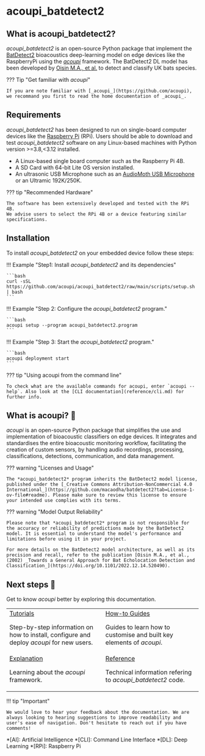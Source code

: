 # acoupi_batdetect2

## What is acoupi_batdetect2?

*acoupi_batdetect2* is an open-source Python package that implement the [BatDetect2](https://github.com/macaodha/batdetect2) bioacoustics deep-learning model on edge devices like the RaspberryPi using the [_acoupi_](https://github.com/acoupi) framework. The BatDetect2 DL model has been developed by [Oisin M.A., et al.](https://doi.org/10.1101/2022.12.14.520490) to detect and classify UK bats species. 

??? Tip "Get familiar with _acoupi_"

    If you are note familiar with [_acoupi_](https://github.com/acoupi), we recommand you first to read the home documentation of _acoupi_. 

## Requirements

*acoupi_batdetect2* has been designed to run on single-board computer devices like the [Raspberry Pi](https://www.raspberrypi.org/) (RPi).
Users should be able to download and test *acoupi_batdetect2* software on any Linux-based machines with Python version >=3.8,<3.12 installed.

- A Linux-based single board computer such as the Raspberry Pi 4B.
- A SD Card with 64-bit Lite OS version installed.
- An ultrasonic USB Microphone such as an [AudioMoth USB Microphone](https://www.openacousticdevices.info/audiomoth) or an Ultramic 192K/250K.


??? tip "Recommended Hardware"

    The software has been extensively developed and tested with the RPi 4B.
    We advise users to select the RPi 4B or a device featuring similar specifications.

## Installation

To install *acoupi_batdetect2* on your embedded device follow these steps:

!!! Example "Step1: Install *acoupi_batdetect2* and its dependencies"

    ```bash
    curl -sSL https://github.com/acoupi/acoupi_batdetect2/raw/main/scripts/setup.sh | bash
    ```

!!! Example "Step 2: Configure the *acoupi_batdetect2* program."

    ```bash
    acoupi setup --program acoupi_batdetect2.program
    ```

!!! Example "Step 3: Start the *acoupi_batdetect2* program."

    ```bash
    acoupi deployment start
    ```

??? tip "Using acoupi from the command line"

    To check what are the available commands for acoupi, enter `acoupi --help`. Also look at the [CLI documentation](reference/cli.md) for further info.

## What is acoupi? 🚀

_acoupi_ is an open-source Python package that simplifies the use and implementation of bioacoustic classifiers on edge devices. 
It integrates and standardises the entire bioacoustic monitoring workflow, facilitating the creation of custom sensors, by handling audio recordings, processing, classifications, detections, communication, and data management.

??? warning "Licenses and Usage"

    The *acoupi_batdetect2* program inherits the BatDetect2 model license, published under the [_Creative Commons Attribution-NonCommercial 4.0 International_](https://github.com/macaodha/batdetect2?tab=License-1-ov-file#readme). Please make sure to review this license to ensure your intended use complies with its terms.

??? warning "Model Output Reliability"

    Please note that *acoupi_batdetect2* program is not responsible for the accuracy or reliability of predictions made by the BatDetect2 model. It is essential to understand the model's performance and limitations before using it in your project.

    For more details on the BatDetect2 model architecture, as well as its precision and recall, refer to the publication [Oisin M.A., et al., (2002) _Towards a General Approach for Bat Echolocation Detection and Classification_](https://doi.org/10.1101/2022.12.14.520490).

## Next steps 📖

Get to know _acoupi_ better by exploring this documentation.

<table>
    <tr>
        <td>
            <a href="tutorials">Tutorials</a>
            <p>Step-by-step information on how to install, configure and deploy <i>acoupi</i> for new users.</p>
        </td>
        <td>
            <a href="how_to_guide">How-to Guides</a>
            <p>Guides to learn how to customise and built key elements of <i>acoupi</i>.</p>
        </td>
    </tr>
    <tr>
        <td>
            <a href="explanation">Explanation</a>
            <p>Learning about the <i>acoupi</i> framework.</p>
        </td>
        <td>
            <a href="reference">Reference</a>
            <p>Technical information refering to <i>acoupi_batdetect2</i> code.</p>
        </td>
    </tr>
</table>

!!! tip "Important"

    We would love to hear your feedback about the documentation. We are always looking to hearing suggestions to improve readability and user's ease of navigation. Don't hesitate to reach out if you have comments!

*[AI]: Artificial Intelligence
*[CLI]: Command Line Interface
*[DL]: Deep Learning
*[RPi]: Raspberry Pi
